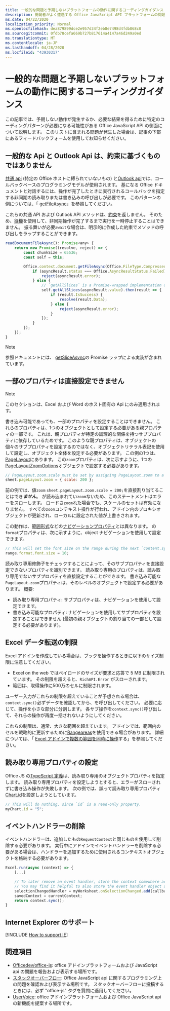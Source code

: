```yaml
---
title: 一般的な問題と予期しないプラットフォームの動作に関するコーディングガイダンス
description: 開発者がよく遭遇する Office JavaScript API プラットフォームの問題の一覧です。
ms.date: 04/22/2020
localization_priority: Normal
ms.openlocfilehash: dea879899dce2e957d34f2eb8e7498d4fdb868c0
ms.sourcegitcommit: 0fdb78cefa669b727b817614a4147a46d249a0ed
ms.translationtype: MT
ms.contentlocale: ja-JP
ms.lasthandoff: 04/28/2020
ms.locfileid: "43930317"
---
```

# <a name="coding-guidance-for-common-issues-and-unexpected-platform-behaviors"></a>一般的な問題と予期しないプラットフォームの動作に関するコーディングガイダンス

この記事では、予期しない動作が発生するか、必要な結果を得るために特定のコーディングパターンが必要になる可能性がある Office JavaScript API の側面について説明します。 このリストに含まれる問題が発生した場合は、記事の下部にあるフィードバックフォームを使用してお知らせください。

## <a name="common-apis-and-outlook-apis-are-not-promise-based"></a>一般的な Api と Outlook Api は、約束に基づくものではありません

[共通 api](/javascript/api/office) (特定の Office ホストに縛られていないもの) と[Outlook api](/javascript/api/outlook)では、コールバックベースのプログラミングモデルが使用されます。 基になる Office ドキュメントと対話するには、操作が完了したときに実行されるコールバックを指定する非同期の読み取りまたは書き込みの呼び出しが必要です。 このパターンの例については、「 [getFileAsync](/javascript/api/office/office.document#getfileasync-filetype--options--callback-)」を参照してください。

これらの共通 API および Outlook API メソッドは、[約束](https://developer.mozilla.org/docs/Web/JavaScript/Reference/Global_Objects/Promise)を返しません。 そのため、[待機](https://developer.mozilla.org/docs/Web/JavaScript/Reference/Operators/await)を使用して、非同期操作が完了するまで実行を一時停止することはできません。 振る舞いが必要`await`な場合は、明示的に作成した約束でメソッドの呼び出しをラップすることができます。

```js
readDocumentFileAsync(): Promise<any> {
    return new Promise((resolve, reject) => {
        const chunkSize = 65536;
        const self = this;

        Office.context.document.getFileAsync(Office.FileType.Compressed, { sliceSize: chunkSize }, (asyncResult) => {
            if (asyncResult.status === Office.AsyncResultStatus.Failed) {
                reject(asyncResult.error);
            } else {
                // `getAllSlices` is a Promise-wrapped implementation of File.getSliceAsync.
                self.getAllSlices(asyncResult.value).then(result => {
                    if (result.IsSuccess) {
                        resolve(result.Data);
                    } else {
                        reject(asyncResult.error);
                    }
                });
            }
        });
    });
}
```

> [!NOTE]
> 参照ドキュメントには、 [getSliceAsync](/javascript/api/office/office.file#getsliceasync-sliceindex--callback-)の Promise ラップによる実装が含まれています。

## <a name="some-properties-cannot-be-set-directly"></a>一部のプロパティは直接設定できません

> [!NOTE]
> このセクションは、Excel および Word のホスト固有の Api にのみ適用されます。

書き込み可能であっても、一部のプロパティを設定することはできません。 これらのプロパティは、1つのオブジェクトとして設定する必要がある親プロパティの一部です。 これは、親プロパティが特定の論理的な関係を持つサブプロパティに依存しているためです。 このような親プロパティは、オブジェクトの個々のサブプロパティを設定するのではなく、オブジェクトリテラル表記を使用して設定し、オブジェクト全体を設定する必要があります。 この例の1つは、 [PageLayout](/javascript/api/excel/excel.pagelayout)にあります。 この`zoom`プロパティは、次に示すように、1つの[PageLayoutZoomOptions](/javascript/api/excel/excel.pagelayoutzoomoptions)オブジェクトで設定する必要があります。

```js
// PageLayout.zoom.scale must be set by assigning PageLayout.zoom to a PageLayoutZoomOptions object.
sheet.pageLayout.zoom = { scale: 200 };
```

前の例では、値`zoom` `sheet.pageLayout.zoom.scale = 200;`を直接割り当てることはでき***ません***。 が読み込まれてい`zoom`ないため、このステートメントはエラーをスローします。 ロードさ`zoom`れた場合でも、スケールのセットは有効になりません。 すべての`zoom`コンテキスト操作が行われ、アドイン内のプロキシオブジェクトが更新され、ローカルに設定された値が上書きされます。

この動作は、[範囲形式](/javascript/api/excel/excel.range#format)などの[ナビゲーションプロパティ](../excel/excel-add-ins-advanced-concepts.md#scalar-and-navigation-properties)とは異なります。 の`format`プロパティは、次に示すように、object ナビゲーションを使用して設定できます。

```js
// This will set the font size on the range during the next `content.sync()`.
range.format.font.size = 10;
```

読み取り専用修飾子をチェックすることによって、そのサブプロパティを直接設定できないプロパティを識別できます。 読み取り専用のプロパティは、読み取り専用でないサブプロパティを直接設定することができます。 書き込み可能な`PageLayout.zoom`プロパティは、そのレベルのオブジェクトで設定する必要があります。 概要:

- 読み取り専用プロパティ: サブプロパティは、ナビゲーションを使用して設定できます。
- 書き込み可能なプロパティ: ナビゲーションを使用してサブプロパティを設定することはできません (最初の親オブジェクトの割り当ての一部として設定する必要があります)。

## <a name="excel-data-transfer-limits"></a>Excel データ転送の制限

Excel アドインを作成している場合は、ブックを操作するときに以下のサイズ制限に注意してください。

- Excel on the web ではペイロードのサイズが要求と応答で 5 MB に制限されています。 その制限を超えると、`RichAPI.Error` がスローされます。
- 範囲は、取得操作に500万のセルに制限されます。

ユーザー入力がこれらの制限を超えていることが予想される場合は、 `context.sync()`必ずデータを確認してから、を呼び出してください。 必要に応じて、操作を小さな部分に分割します。 各サブ操作を`context.sync()`呼び出して、それらの操作が再度一括されないようにしてください。

これらの制限は、通常、大きな範囲を超えています。 アドインでは、範囲内のセルを戦略的に更新するために[Rangeareas](/javascript/api/excel/excel.rangeareas)を使用できる場合があります。 詳細については、「 [Excel アドインで複数の範囲を同時に操作](../excel/excel-add-ins-multiple-ranges.md)する」を参照してください。

## <a name="setting-read-only-properties"></a>読み取り専用プロパティの設定

Office JS の[TypeScript 定義](referencing-the-javascript-api-for-office-library-from-its-cdn.md)は、読み取り専用のオブジェクトプロパティを指定します。 読み取り専用プロパティを設定しようとすると、エラーがスローされずに書き込み操作が失敗します。 次の例では、誤って読み取り専用プロパティ[Chart.id](/javascript/api/excel/excel.chart#id)を設定しようとしています。

```js
// This will do nothing, since `id` is a read-only property.
myChart.id = "5";
```

## <a name="removing-event-handlers"></a>イベントハンドラーの削除

イベントハンドラーは、追加したもの`RequestContext`と同じものを使用して削除する必要があります。 実行中にアドインでイベントハンドラーを削除する必要がある場合は、ハンドラーを追加するために使用されるコンテキストオブジェクトを格納する必要があります。

```js
Excel.run(async (context) => {
    [...]

    // To later remove an event handler, store the context somewhere accessible to the handler removal function.
    // You may find it helpful to also store the event handler object and associate it with the context.
    selectionChangedHandler = myWorksheet.onSelectionChanged.add(callback);
    savedContext = currentContext;
    return context.sync();
}
```

## <a name="supporting-internet-explorer"></a>Internet Explorer のサポート

[!INCLUDE [How to support IE](../includes/es5-support.md)]

## <a name="see-also"></a>関連項目

- [Officedev/office-js](https://github.com/OfficeDev/office-js/issues): office アドインプラットフォームおよび JavaScript api の問題を報告および表示する場所です。
- [スタックオーバーフロー](https://stackoverflow.com/questions/tagged/office-js): Office JavaScript api に関するプログラミング上の問題を確認および表示する場所です。 スタックオーバーフローに投稿するときには、必ず "office-js" タグを質問に適用してください。
- [UserVoice](https://officespdev.uservoice.com/): office アドインプラットフォームおよび Office JavaScript api の新機能を提案する場所です。
